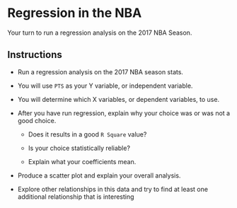 # Regression in the NBA

Your turn to run a regression analysis on the 2017 NBA Season.

## Instructions

* Run a regression analysis on the 2017 NBA season stats.

* You will use `PTS` as your Y variable, or independent variable.

* You will determine which X variables, or dependent variables, to use.

* After you have run regression, explain why your choice was or was not a good choice.

  * Does it results in a good `R Square` value?

  * Is your choice statistically reliable?

  * Explain what your coefficients mean.

* Produce a scatter plot and explain your overall analysis.

* Explore other relationships in this data and try to find at least one additional relationship that is interesting
